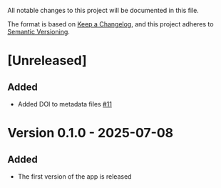 All notable changes to this project will be documented in this file.

The format is based on [Keep a Changelog](https://keepachangelog.com/en/1.1.0/),
and this project adheres to [Semantic Versioning](https://semver.org/spec/v2.0.0.html).

# [Unreleased]

## Added 

- Added DOI to metadata files [#11](https://github.com/CityRiverSpaces/rcrisp-app/pull/11)

# Version 0.1.0 - 2025-07-08

## Added

- The first version of the app is released
